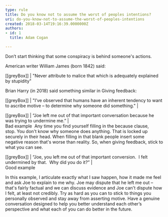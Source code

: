 ```yaml
---
type: rule
title: Do you know not to assume the worst of peoples intentions?
uri: do-you-know-not-to-assume-the-worst-of-peoples-intentions
created: 2018-03-14T19:16:39.0000000Z
authors:
- id: 1
  title: Adam Cogan

---
```


Don’t start thinking that some conspiracy is behind someone's actions.

American writer William James (born 1842) said:

[[greyBox]]
|  "Never attribute to malice that which is adequately explained by stupidity" 

Brian Harry (in 2018) said something similar in Giving feedback:

[[greyBox]]
|  "I’ve observed that humans have an inherent tendency to want to ascribe motive – to determine why someone did something."
|  


 
[[greyBox]]
|  “Joe left me out of that important conversation because he was trying to undermine me.”
|  
 Bad example 
Any time you find yourself filling in the because clause, stop. You don't know why someone does anything. That is locked up securely in their head. When filling in that blank people insert some negative reason that's worse than reality. So, when giving feedback, stick to what you can see.

[[greyBox]]
|  “Joe, you left me out of that important conversion.  I felt undermined by that.  Why did you do it?”
|  
Good example

In this example, I articulate exactly what I saw happen, how it made me feel and ask Joe to explain to me why. Joe may dispute that he left me out – that's fairly factual and we can discuss evidence and Joe can't dispute how I felt, at least not credibly. Try as hard as you can to stick to things you personally observed and stay away from asserting motive. Have a genuine conversation designed to help you better understand each other’s perspective and what each of you can do better in the future.
